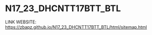 # N17_23_DHCNTT17BTT_BTL
LINK WEBSITE: https://zbapz.github.io/N17_23_DHCNTT17BTT_BTL/html/sitemap.html 
